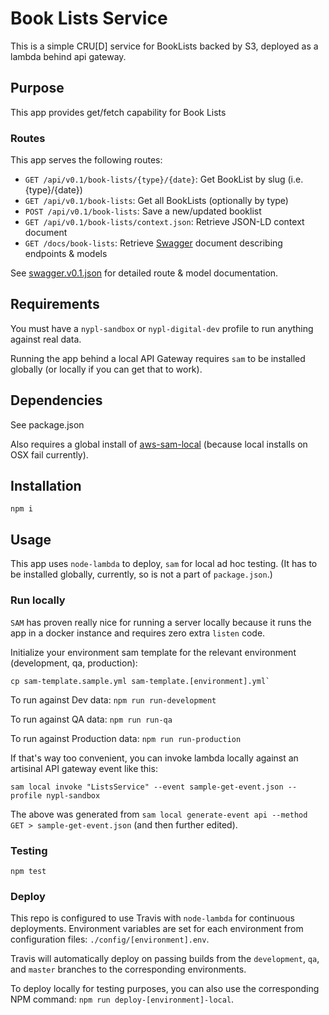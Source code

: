 # Book Lists Service

This is a simple CRU[D] service for BookLists backed by S3, deployed as a lambda behind api gateway.

## Purpose

This app provides get/fetch capability for Book Lists

### Routes

This app serves the following routes:

 * `GET /api/v0.1/book-lists/{type}/{date}`: Get BookList by slug (i.e. {type}/{date})
 * `GET /api/v0.1/book-lists`: Get all BookLists (optionally by type)
 * `POST /api/v0.1/book-lists`: Save a new/updated booklist
 * `GET /api/v0.1/book-lists/context.json`: Retrieve JSON-LD context document
 * `GET /docs/book-lists`: Retrieve [Swagger](https://swagger.io/specification/) document describing endpoints & models
 
See [swagger.v0.1.json](swagger.v0.1.json) for detailed route & model documentation.

## Requirements

You must have a `nypl-sandbox` or `nypl-digital-dev` profile to run anything against real data.

Running the app behind a local API Gateway requires `sam` to be installed globally (or locally if you can get that to work).

## Dependencies

See package.json

Also requires a global install of [aws-sam-local](https://www.npmjs.com/package/aws-sam-local) (because local installs on OSX fail currently).

## Installation

`npm i`

## Usage

This app uses `node-lambda` to deploy, `sam` for local ad hoc testing. (It has to be installed globally, currently, so is not a part of `package.json`.)

### Run locally

`SAM` has proven really nice for running a server locally because it runs the app in a docker instance and requires zero extra `listen` code.

Initialize your environment sam template for the relevant environment (development, qa, production):

```
cp sam-template.sample.yml sam-template.[environment].yml`
```

To run against Dev data:
`npm run run-development`

To run against QA data:
`npm run run-qa`

To run against Production data:
`npm run run-production`

If that's way too convenient, you can invoke lambda locally against an artisinal API gateway event like this:

`sam local invoke "ListsService" --event sample-get-event.json --profile nypl-sandbox`

The above was generated from `sam local generate-event api --method GET > sample-get-event.json` (and then further edited).

### Testing

`npm test`

### Deploy

This repo is configured to use Travis with `node-lambda` for continuous deployments. Environment variables are set for each environment from configuration files: `./config/[environment].env`.

Travis will automatically deploy on passing builds from the `development`, `qa`, and `master` branches to the corresponding environments.

To deploy locally for testing purposes, you can also use the corresponding NPM command: `npm run deploy-[environment]-local`.
